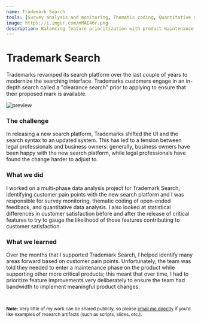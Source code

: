 ```yaml
---
name: Trademark Search
tools: [Survey analysis and monitoring, Thematic coding, Quantitative data analysis]
image: https://i.imgur.com/mMAE46r.png
description: Balancing feature prioritization with product maintenance needs.
---
```


# Trademark Search

Trademarks revamped its search platform over the last couple of years to modernize the searching interface. Trademarks customers engage in an in-depth search called a "clearance search" prior to applying to ensure that their proposed mark is available.

![preview](https://i.imgur.com/mMAE46r.png)

### The challenge


In releasing a new search platform, Trademarks shifted the UI and the search syntax to an updated system. This has led to a tension between legal professionals and business owners: generally, business owners have been happy with the new search platform, while legal professionals have found the change harder to adjust to.

### What we did 

I worked on a multi-phase data analysis project for Trademark Search, identifying customer pain points with the new search platform and  I was responsible for survey monitoring, thematic coding of open-ended feedback, and quantitative data analysis. I also looked at statistical differences in customer satisfaction before and after the release of critical features to try to gauge the likelihood of those features contributing to customer satisfaction.

### What we learned
 

Over the months that I supported Trademark Search, I helped identify many areas forward based on customer pain points. Unfortunately, the team was told they needed to enter a maintenance phase on the product while supporting other more critical products; this meant that over time, I had to prioritize feature improvements very deliberately to ensure the team had bandwidth to implement meaningful product changes.
<br>

<br>


<p style="font-size: 12px;"><b>Note:</b> Very little of my work can be shared publicly, so please <a href="mailto:roya.moussapour@gmail.com">email me directly</a> if you'd like examples of research artifacts (such as scripts, slides, etc.).</p>
